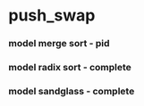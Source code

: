 # push_swap
### model merge sort - pid
### model radix sort - complete
### model sandglass - complete